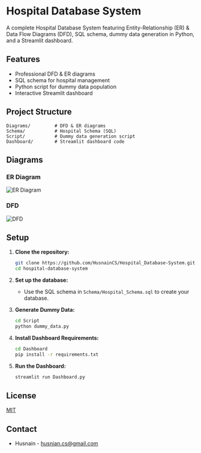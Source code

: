 # Hospital Database System

A complete Hospital Database System featuring Entity-Relationship (ER) & Data Flow Diagrams (DFD), SQL schema, dummy data generation in Python, and a Streamlit dashboard.

## Features

- Professional DFD & ER diagrams
- SQL schema for hospital management
- Python script for dummy data population
- Interactive Streamlit dashboard

## Project Structure

```
Diagrams/         # DFD & ER diagrams
Schema/           # Hospital Schema (SQL)
Script/           # Dummy data generation script
Dashboard/        # Streamlit dashboard code

```

## Diagrams

### ER Diagram
![ER Diagram](Diagrams/Entity_Relationship_Diagram.drawio)

### DFD
![DFD](Diagrams/Data_Flow_Diagram.drawio)

## Setup

1. **Clone the repository:**
   ```bash
   git clone https://github.com/HusnainCS/Hospital_Database-System.git
   cd hospital-database-system
   ```

2. **Set up the database:**
   - Use the SQL schema in `Schema/Hospital_Schema.sql` to create your database.

3. **Generate Dummy Data:**
   ```bash
   cd Script
   python dummy_data.py
   ```

4. **Install Dashboard Requirements:**
   ```bash
   cd Dashboard
   pip install -r requirements.txt
   ```

5. **Run the Dashboard:**
   ```bash
   streamlit run Dashboard.py
   ```


## License

[MIT](LICENSE)

## Contact

- Husnain - husnian.cs@gmail.com
